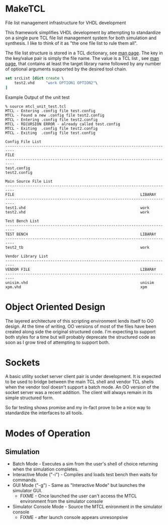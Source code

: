 # MakeTCL
File list management infrastructure for VHDL development

This framework simplifies VHDL development by attempting to standardize on a single pure TCL file list management system for both simulation and synthesis. I like to think of it as "the one file list to rule them all".

The file list structure is stored in a TCL dictionary, see [man page](https://www.tcl.tk/man/tcl/TclCmd/dict.htm). The key in the key/value pair is simply the file name. The value is a TCL list , see [man page](https://www.tcl.tk/man/tcl/TclCmd/list.htm), that contains at least the target library name followed by any number of optional arguments supported by the desired tool chain.

```tcl
set srcList [dict create \
    test2.vhd     "work OPTION1 OPTION2"\
]
```

Example Output of the unit test
```
% source mtcl_unit_test.tcl
MTCL - Entering .config file test.config
MTCL - Found a new .config file test2.config
MTCL - Entering .config file test2.config
MTCL - RECURSION ERROR - already called test.config
MTCL - Exiting  .config file test2.config
MTCL - Exiting  .config file test.config

Config File List
--------------------------------------------------------------------------
FILE
--------------------------------------------------------------------------
test.config
test2.config

Main Source File List
--------------------------------------------------------------------------
FILE                                                        LIBARAY
--------------------------------------------------------------------------
test1.vhd                                                   work
test2.vhd                                                   work

Test Bench List
--------------------------------------------------------------------------
TEST BENCH                                                  LIBARAY
--------------------------------------------------------------------------
test2_tb                                                    work

Vendor Library List
--------------------------------------------------------------------------
VENDOR FILE                                                 LIBARAY
--------------------------------------------------------------------------
unisim.vhd                                                  unisim
xpm.vhd                                                     xpm
```

# Object Oriented Design
The layered architecture of this scripting environment lends itself to OO design. At the time of writing, OO versions of most of the files have been created along side the original structured code. I'm expecting to support both styles for a time but will probably deprecate the structured code as soon as I grow tired of attempting to support both. 

# Sockets
A basic utility socket server client pair is under development. It is expected to be used to bridge between the main TCL shell and vendor TCL shells when the vendor tool doesn't support a batch mode. An OO version of the socket server was a recent addition. The client will always remain in its simple structured form.

So far testing shows promise and my in-fact prove to be a nice way to standardize the interfaces to all tools.

# Modes of Operation
## Simulation
* Batch Mode - Executes a sim from the user's shell of choice returning when the simulation completes.
* Interactive Mode ("-i") - Compiles and loads test bench then waits for commands.
* GUI Mode ("-g") - Same as "Interactive Mode" but launches the simulator GUI.
	* FIXME - Once launched the user can't access the MTCL environment from the simulator console
* Simulator Console Mode - Source the MTCL enironment in the simulator console 
	* FIXME - after launch console appears unresonpsive
